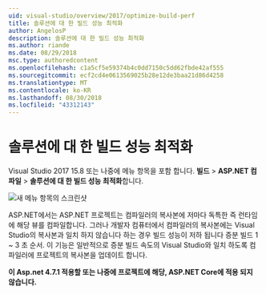 ```yaml
---
uid: visual-studio/overview/2017/optimize-build-perf
title: 솔루션에 대 한 빌드 성능 최적화
author: AngelosP
description: 솔루션에 대 한 빌드 성능 최적화
ms.author: riande
ms.date: 08/29/2018
msc.type: authoredcontent
ms.openlocfilehash: c1a5cf5e59374b4c0dd7150c5dd62fbde42af555
ms.sourcegitcommit: ecf2cd4e0613569025b28e12de3baa21d86d4258
ms.translationtype: MT
ms.contentlocale: ko-KR
ms.lasthandoff: 08/30/2018
ms.locfileid: "43312143"
---
```

# <a name="optimize-build-performance-for-solution"></a>솔루션에 대 한 빌드 성능 최적화

Visual Studio 2017 15.8 또는 나중에 메뉴 항목을 포함 합니다. **빌드** > **ASP.NET 컴파일** > **솔루션에 대 한 빌드 성능 최적화**합니다.

![새 메뉴 항목의 스크린샷](optimize-build-perf/_static/optimize-build-performance-for-solution.png)

ASP.NET에서는 ASP.NET 프로젝트는 컴파일러의 복사본에 저마다 독특한 즉 런타임에 해당 뷰를 컴파일합니다. 그러나 개발자 컴퓨터에서 컴파일러의 복사본에는 Visual Studio의 복사본과 일치 하지 않습니다 하는 경우 빌드 성능이 저하 됩니다 증분 빌드 1 ~ 3 초 순서. 이 기능은 일반적으로 증분 빌드 속도의 Visual Studio와 일치 하도록 컴파일러에 프로젝트의 복사본을 업데이트 합니다.

**이 Asp.net 4.7.1 적용할 또는 나중에 프로젝트에 해당, ASP.NET Core에 적용 되지 않습니다.**
